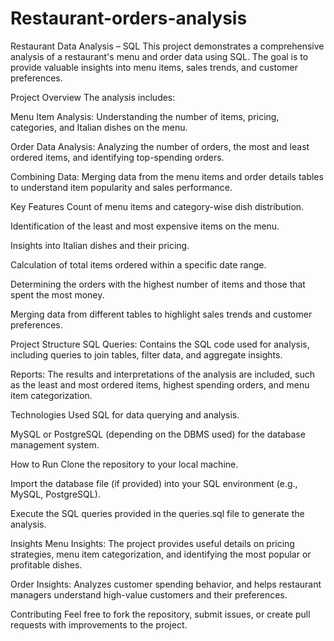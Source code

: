 # Restaurant-orders-analysis
Restaurant Data Analysis – SQL
This project demonstrates a comprehensive analysis of a restaurant's menu and order data using SQL. The goal is to provide valuable insights into menu items, sales trends, and customer preferences.

Project Overview
The analysis includes:

Menu Item Analysis: Understanding the number of items, pricing, categories, and Italian dishes on the menu.

Order Data Analysis: Analyzing the number of orders, the most and least ordered items, and identifying top-spending orders.

Combining Data: Merging data from the menu items and order details tables to understand item popularity and sales performance.

Key Features
Count of menu items and category-wise dish distribution.

Identification of the least and most expensive items on the menu.

Insights into Italian dishes and their pricing.

Calculation of total items ordered within a specific date range.

Determining the orders with the highest number of items and those that spent the most money.

Merging data from different tables to highlight sales trends and customer preferences.

Project Structure
SQL Queries: Contains the SQL code used for analysis, including queries to join tables, filter data, and aggregate insights.

Reports: The results and interpretations of the analysis are included, such as the least and most ordered items, highest spending orders, and menu item categorization.

Technologies Used
SQL for data querying and analysis.

MySQL or PostgreSQL (depending on the DBMS used) for the database management system.

How to Run
Clone the repository to your local machine.

Import the database file (if provided) into your SQL environment (e.g., MySQL, PostgreSQL).

Execute the SQL queries provided in the queries.sql file to generate the analysis.

Insights
Menu Insights: The project provides useful details on pricing strategies, menu item categorization, and identifying the most popular or profitable dishes.

Order Insights: Analyzes customer spending behavior, and helps restaurant managers understand high-value customers and their preferences.

Contributing
Feel free to fork the repository, submit issues, or create pull requests with improvements to the project.
